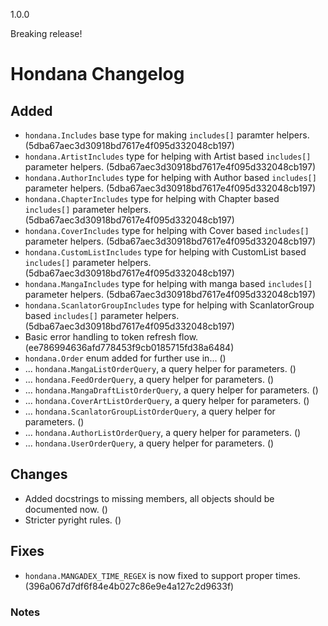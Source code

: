 1.0.0

Breaking release!

# Hondana Changelog

## Added
- `hondana.Includes` base type for making `includes[]` paramter helpers. (5dba67aec3d30918bd7617e4f095d332048cb197)
- `hondana.ArtistIncludes` type for helping with Artist based `includes[]` parameter helpers. (5dba67aec3d30918bd7617e4f095d332048cb197)
- `hondana.AuthorIncludes` type for helping with Author based `includes[]` parameter helpers. (5dba67aec3d30918bd7617e4f095d332048cb197)
- `hondana.ChapterIncludes` type for helping with Chapter based `includes[]` parameter helpers. (5dba67aec3d30918bd7617e4f095d332048cb197)
- `hondana.CoverIncludes` type for helping with Cover based `includes[]` parameter helpers. (5dba67aec3d30918bd7617e4f095d332048cb197)
- `hondana.CustomListIncludes` type for helping with CustomList based `includes[]` parameter helpers. (5dba67aec3d30918bd7617e4f095d332048cb197)
- `hondana.MangaIncludes` type for helping with manga based `includes[]` parameter helpers. (5dba67aec3d30918bd7617e4f095d332048cb197)
- `hondana.ScanlatorGroupIncludes` type for helping with ScanlatorGroup based `includes[]` parameter helpers. (5dba67aec3d30918bd7617e4f095d332048cb197)
- Basic error handling to token refresh flow. (ee786994636afd778453f9cb0185715fd38a6484)
- `hondana.Order` enum added for further use in... ()
- ... `hondana.MangaListOrderQuery`, a query helper for parameters. ()
- ... `hondana.FeedOrderQuery`, a query helper for parameters. ()
- ... `hondana.MangaDraftListOrderQuery`, a query helper for parameters. ()
- ... `hondana.CoverArtListOrderQuery`, a query helper for parameters. ()
- ... `hondana.ScanlatorGroupListOrderQuery`, a query helper for parameters. ()
- ... `hondana.AuthorListOrderQuery`, a query helper for parameters. ()
- ... `hondana.UserOrderQuery`, a query helper for parameters. ()

## Changes
- Added docstrings to missing members, all objects should be documented now. ()
- Stricter pyright rules. ()

## Fixes
- `hondana.MANGADEX_TIME_REGEX` is now fixed to support proper times. (396a067d7df6f84e4b027c86e9e4a127c2d9633f)

### Notes
